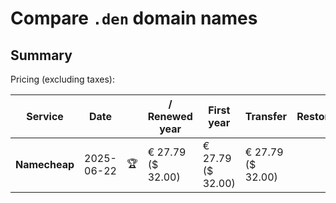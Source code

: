 # Compare `.den` domain names

## Summary

Pricing (excluding taxes):

| Service | Date |  | / Renewed year | First year | Transfer | Restoration |
|--|--|--|--|--|--|--|
| **Namecheap** | 2025-06-22 | 🏆 | € 27.79<br>($ 32.00) | € 27.79<br>($ 32.00) | € 27.79<br>($ 32.00) |  |
